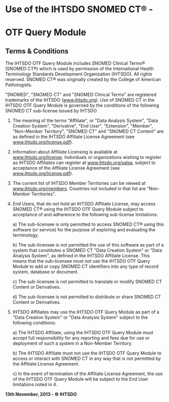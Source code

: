 Use of the IHTSDO SNOMED CT® -
======
OTF Query Module
======
Terms & Conditions
------


The IHTSDO OTF Query Module includes SNOMED Clinical Terms® (SNOMED CT®) which is used by permission of the International Health Terminology Standards Development Organization (IHTSDO).  All rights reserved.  SNOMED CT® was originally created by the College of American Pathologists. 

"SNOMED", "SNOMED CT" and "SNOMED Clinical Terms" are registered trademarks of the IHTSDO (<a href="http://www.ihtsdo.org">www.ihtsdo.org</a>). Use of SNOMED CT in the IHTSDO OTF Query Module is governed by the conditions of the following SNOMED CT sub-license issued by IHTSDO
1.	The meaning of the terms "Affiliate", or "Data Analysis System", "Data Creation System", "Derivative", "End User", "Extension", "Member", "Non-Member Territory", "SNOMED CT" and "SNOMED  CT Content" are as defined in the IHTSDO Affiliate License Agreement (see www.ihtsdo.org/license.pdf).2.	Information about Affiliate Licensing is available at www.ihtsdo.org/license. Individuals or organizations wishing to register as IHTSDO Affiliates can register at www.ihtsdo.org/salsa, subject to acceptance of the Affiliate License Agreement (see www.ihtsdo.org/license.pdf). 3.	The current list of IHTSDO Member Territories can be viewed at www.ihtsdo.org/members. Countries not included in that list are "Non-Member Territories".4.	End Users, that do not hold an IHTSDO Affiliate License, may access SNOMED CT® using the IHTSDO OTF Query Module subject to acceptance of and adherence to the following sub-license limitations:
	a)	The sub-licensee is only permitted to access SNOMED CT® using this software (or service) for the purpose of exploring and evaluating the terminology. 
	b)	The sub-licensee is not permitted the use of this software as part of a system that constitutes a SNOMED CT "Data Creation System" or "Data Analysis System", as defined in the IHTSDO Affiliate License. This means that the sub-licensee must not use the IHTSDO OTF Query Module to add or copy SNOMED CT identifiers into any type of record system, database or document.
	c)	The sub-licensee is not permitted to translate or modify SNOMED CT Content or Derivatives.
	d)	The sub-licensee is not permitted to distribute or share SNOMED CT Content or Derivatives.5.	IHTSDO Affiliates may use the IHTSDO OTF Query Module as part of a "Data Creation System" or "Data Analysis System" subject to the following conditions:
	a)	The IHTSDO Affiliate, using the IHTSDO OTF Query Module must accept full responsibility for any reporting and fees due for use or deployment of such a system in a Non-Member Territory.
	b)	The IHTSDO Affiliate must not use the IHTSDO OTF Query Module to access or interact with SNOMED CT in any way that is not permitted by the Affiliate License Agreement. 
	c)	In the event of termination of the Affiliate License Agreement, the use of the IHTSDO OTF Query Module will be subject to the End User limitations noted in 4.**13th November, 2013 - © IHTSDO**